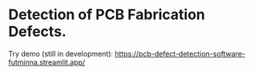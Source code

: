 # Detection of PCB Fabrication Defects.


Try demo (still in development): https://pcb-defect-detection-software-futminna.streamlit.app/

